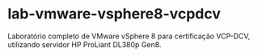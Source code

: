 # lab-vmware-vsphere8-vcpdcv
Laboratório completo de VMware vSphere 8 para certificação VCP-DCV, utilizando servidor HP ProLiant DL380p Gen8.
